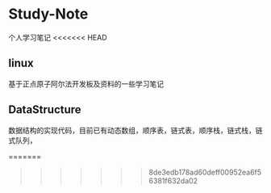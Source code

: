 # Study-Note
个人学习笔记
<<<<<<< HEAD

## linux

基于正点原子阿尔法开发板及资料的一些学习笔记

## DataStructure

数据结构的实现代码，目前已有动态数组，顺序表，链式表，顺序栈，链式栈，链式队列，

=======
>>>>>>> 8de3edb178ad60deff00952ea6f56381f632da02
